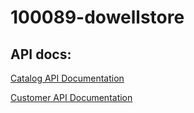 # 100089-dowellstore

## API docs:

[Catalog API Documentation](https://documenter.getpostman.com/view/17474568/2s83zmLMvG)

[Customer API Documentation](https://documenter.getpostman.com/view/17474568/2s83zmLMzf)
